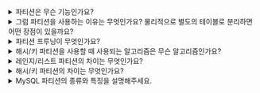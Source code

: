 <details>
  <summary>파티션은 무슨 기능인가요?</summary>
  파티션은 대량의 데이터를 테이블에 저장할 때, 물리적으로 별도의 테이블로 분리해서 저장하는 기능입니다.
</details>

<details>
  <summary>그럼 파티션을 사용하는 이유는 무엇인가요? 물리적으로 별도의 테이블로 분리하면 어떤 장점이 있을까요?</summary>
  별도의 테이블로 분리하면 쿼리 실행 시 조건에 맞는 파티션만 탐색하고 조건에 맞지 않는 파티션은 탐색하지 않아 I/O 비용이 감소하기 때문입니다.
  예를들어 예약 테이블에 24년 1월 1일부터 24년 1월 31일까지를 조건절로 조회하는 경우 해당하는 월의 데이터가 저장된 파티션만 읽습니다.
  이를 전문적인 용어로 파티션 프루닝이라 합니다. 결론적으로 쿼리 성능을 향상시킬 수 있기 때문에 파티션을 사용합니다.
</details>

<details>
  <summary>파티션 프루닝이 무엇인가요?</summary>
  쿼리를 실행할 때 조건에 맞는 파티션만 읽는 기능을 말합니다.
</details>

<details>
  <summary>해시/키 파티션을 사용할 때 사용되는 알고리즘은 무슨 알고리즘인가요?</summary>
  파티션 표현식의 결괏값을 파티션의 개수로 나눈 나머지(MOD)로 저장될 파티션을 결정하는 알고리즘을 사용합니다.
</details>

<details>
  <summary>레인지/리스트 파티션의 차이는 무엇인가요?</summary>
  레인지 파티션은 파티션 키 값의 범위로 파티션을 구성할 수 있지만, 리스트 파티션은 파티션 키 값 하나하나를 리스트로 나열해야 합니다.
</details>

<details>
  <summary>해시/키 파티션의 차이는 무엇인가요?</summary>
  해시 파티션은 해시 값을 계산하는 방법을 파티션 키나 표현식을 사용자가 명시하고, 키 파티션은 해시 값의 계산을 MySQL 서버가 수행한다는 차이가 있습니다.
</details>

<details>
  <summary>MySQL 파티션의 종류와 특징을 설명해주세요.</summary>
  - 레인지 파티션: 데이터를 범위로 나누는 파티션 방법으로 일반적으로 범위 기반의 데이터를 여러 파티션에 균등하게 나누는 경우 사용합니다</br>
  - 리스트 파티션: 데이터를 특정 값의 리스트를 기준으로 나누는 방법으로 주로 파티션 키 값이 코드 값이나 카테고리와 같이 고정적이거나 키 값이 연속되지 않고 정렬 순서와 관계없이 파티션을 해야 하는 경우 사용합니다.</br>
  - 해시 파티션: 데이터를 해시 함수를 통해 분배하는 방법입니다. 범위나 카테고리로 데이터를 나누기 어려울 때 사용합니다.</br>
  - 키 파티션: 해시 파티션의 변형으로 MySQL이 자체적으로 해시 함수를 생성해서 파티셔닝합니다. 데이터 분배 로직을 MySQL 서버에 맡기고 싶은 경우 사용합니다.
</details>
